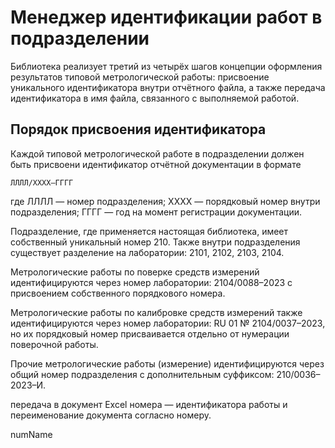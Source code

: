 # Менеджер идентификации работ в подразделении

Библиотека реализует третий из четырёх шагов концепции оформления результатов типовой метрологической работы: присвоение уникального идентификатора внутри отчётного файла, а также передача идентификатора в имя файла, связанного с выполняемой работой.

## Порядок присвоения идентификатора

Каждой типовой метрологической работе в подразделении должен быть присвоени идентификатор отчётной документации в формате 
```
ЛЛЛЛ/ХХХХ–ГГГГ
```
где ЛЛЛЛ — номер подразделения;
ХХХХ — порядковый номер внутри подразделения;
ГГГГ — год на момент регистрации документации. 

Подразделение, где применяется настоящая библиотека, имеет собственный уникальный номер 210. 
Также внутри подразделения существует разделение на лаборатории: 2101, 2102, 2103, 2104.

Метрологические работы по поверке средств измерений идентифицируются через номер лаборатории: 2104/0088–2023 с присвоением собственного порядкового номера.

Метрологические работы по калибровке средств измерений также идентифицируются через номер лаборатории: RU 01 № 2104/0037–2023, но их порядковый номер присваивается отдельно от нумерации поверочной работы.

Прочие метрологические работы (измерение) идентифицируются через общий номер подразделения с дополнительным суффиксом: 210/0036–2023–И.





передача в документ Excel номера — идентификатора работы и переименование документа согласно номеру.

numName
